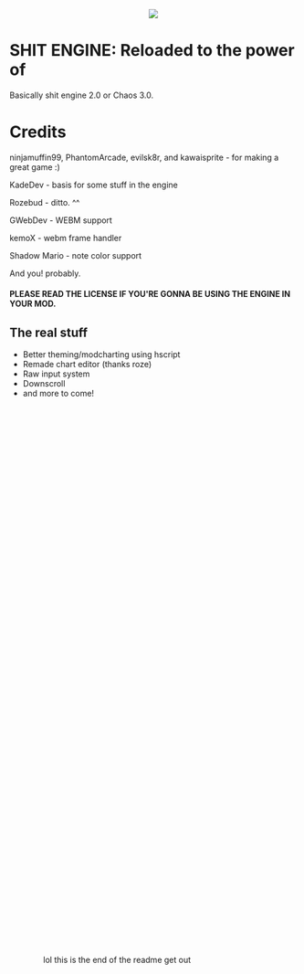 <p align="center">
<a href="https://github.com/WhyEvenExist/ShitEngine-Rework/raw/master/art/leLogo.png" alt="Build Status"><img src="https://github.com/WhyEvenExist/ShitEngine-Rework/raw/master/art/leLogo.png"></a>
</p>

# SHIT ENGINE: Reloaded to the power of #
Basically shit engine 2.0 or Chaos 3.0.

# Credits
ninjamuffin99, PhantomArcade, evilsk8r, and kawaisprite - for making a great game :)

KadeDev - basis for some stuff in the engine

Rozebud - ditto. ^^

GWebDev - WEBM support

kemoX - webm frame handler

Shadow Mario - note color support

And you! probably.

#### PLEASE READ THE LICENSE IF YOU'RE GONNA BE USING THE ENGINE IN YOUR MOD.

## The real stuff

- Better theming/modcharting using hscript
- Remade chart editor (thanks roze)
- Raw input system
- Downscroll
- and more to come!

‌
‌
‌
‌
‌‌‌
‌
‌
‌
‌
‌
‌
‌
‌
‌
‌

‌
‌
‌
‌
‌‌‌
‌
‌
‌
‌
‌
‌
‌
‌
‌
‌

‌
‌
‌
‌
‌‌‌
‌
‌
‌
‌
‌
‌
‌
‌
‌
‌

‌
‌
‌
‌
‌‌‌
‌
‌
‌
‌
‌
‌
‌
‌
‌
‌

‌
‌
‌
‌
‌‌‌
‌
‌
‌
‌
‌
‌
‌
‌
‌
‌

‌
‌
‌
‌
‌‌‌
‌
‌
‌
‌
‌
‌
‌
‌
‌
‌

‌
‌
‌
‌
‌‌‌
‌
‌
‌
‌
‌
‌
‌
‌
‌
‌

‌
‌
‌
‌
‌‌‌
‌
‌
‌
‌
‌
‌
‌
‌
‌
‌

‌
‌
‌
‌
‌‌‌
‌
‌
‌
‌
‌
‌
‌
‌
‌
‌

‌
‌
‌
‌
‌‌‌
‌
‌
‌
‌
‌
‌
‌
‌
‌
‌

‌
‌
‌
‌
‌‌‌
‌
‌
‌
‌
‌
‌
‌
‌
‌
‌

‌
‌
‌
‌
‌‌‌
‌
‌
‌
‌
‌
‌
‌
‌
‌
‌

‌
‌
‌
‌
‌‌‌
‌
‌
‌
‌
‌
‌
‌
‌
‌
‌

‌
‌
‌
‌
‌‌‌
‌
‌
‌
‌
‌
‌
‌
‌
‌
‌

‌
‌
‌
‌
‌‌‌
‌
‌
‌
‌
‌
‌
‌
‌
‌
‌

‌
‌
‌
‌
‌‌‌
‌
‌
‌
‌
‌
‌
‌
‌
‌
‌

‌
‌
‌
‌
‌‌‌
‌
‌
‌
‌
‌
‌
‌
‌
‌
‌

‌
‌
‌
‌
‌‌‌
‌
‌
‌
‌
‌
‌
‌
‌
‌
‌

‌
‌
‌
‌
‌‌‌
‌
‌
‌
‌
‌
‌
‌
‌
‌
‌

‌
‌
‌
‌
‌‌‌
‌
‌
‌
‌
‌
‌
‌
‌
‌
‌

‌
‌
‌
‌
‌‌‌
‌
‌
‌
‌
‌
‌
‌
‌
‌
‌

‌
‌
‌
‌
‌‌‌
‌
‌
‌
‌
‌
‌
‌
‌
‌
‌

‌
‌
‌
‌
‌‌‌
‌
‌
‌
‌
‌
‌
‌
‌
‌
‌

‌
‌
‌
‌
‌‌‌
‌
‌
‌
‌
‌
‌
‌
‌
‌
‌

‌
‌
‌
‌
‌‌‌
‌
‌
‌
‌
‌
‌
‌
‌
‌
‌

‌
‌
‌
‌
‌‌‌
‌
‌
‌
‌
‌
‌
‌
‌
‌
‌

‌
‌
‌
‌
‌‌‌
‌
‌
‌
‌
‌
‌
‌
‌
‌
‌

‌
‌
‌
‌
‌‌‌
‌
‌
‌
‌
‌
‌
‌
‌
‌
‌

‌
‌
‌
‌
‌‌‌
‌
‌
‌
‌
‌
‌
‌
‌
‌
‌

‌
‌
‌
‌
‌‌‌
‌
‌
‌
‌
‌
‌
‌
‌
‌
‌

‌
‌
‌
‌
‌‌‌
‌
‌
‌
‌
‌
‌
‌
‌
‌
‌

‌
‌
‌
‌
‌‌‌
‌
‌
‌
‌
‌
‌
‌
‌
‌
‌
lol this is the end of the readme get out
